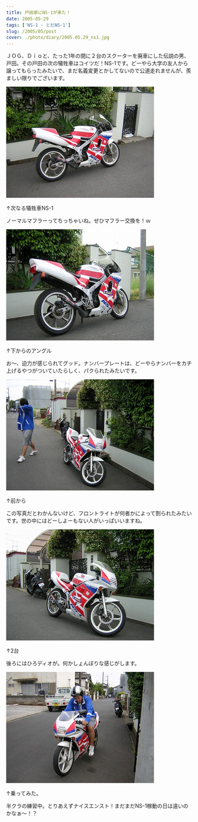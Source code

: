 ```yaml
---
title: 戸田家にNS-1が来た！
date: 2005-05-29
tags: ['NS-1 - とだNS-1']
slug: /2005/05/post
cover: ./photo/diary/2005.05.29_ns1.jpg
---
```



<p class="sentence spacing10">ＪＯＧ、Ｄｉｏと、たった1年の間に２台のスクーターを廃車にした伝説の男、戸田。その戸田の次の犠牲車はコイツだ！NS-1です。どーやら大学の友人から譲ってもらったみたいで、まだ名義変更とかしてないので公道走れませんが、羨ましい限りでございます。</p>
<div class="center spacing"><img class="img-fluid" src="./photo/diary/2005.05.29_ns1.jpg" alt=""></div>
<p class="sentence">↑次なる犠牲車NS-1</p>
<p class="sentence spacing10">ノーマルマフラーってちっちゃいね。ぜひマフラー交換を！ｗ</p>
<div class="center spacing"><img class="img-fluid" src="./photo/diary/2005.05.29_ns2.jpg" alt=""></div>
<p class="sentence">↑下からのアングル</p>
<p class="sentence spacing10">お～、迫力が感じられてグッド。ナンバープレートは、どーやらナンバーをカチ上げるやつがついていたらしく、パクられたみたいです。</p>
<div class="center spacing"><img class="img-fluid" src="./photo/diary/2005.05.29_ns3.jpg" alt=""></div>
<p class="sentence">↑前から</p>
<p class="sentence spacing10">この写真だとわかんないけど、フロントライトが何者かによって割られたみたいです。世の中にはどーしよーもない人がいっぱいいますね。</p>
<div class="center spacing"><img class="img-fluid" src="./photo/diary/2005.05.29_ns4.jpg" alt=""></div>
<p class="sentence">↑2台</p>
<p class="sentence spacing10">後ろにはひろディオが。何かしょんぼりな感じがします。</p>
<div class="center spacing"><img class="img-fluid" src="./photo/diary/2005.05.29_ns5.jpg" alt=""></div>
<p class="sentence">↑乗ってみた。</p>
<p class="sentence">半クラの練習中。とりあえずナイスエンスト！まだまだNS-1稼動の日は遠いのかなぁ～！？</p>
